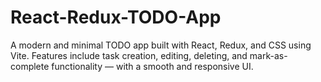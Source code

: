 # React-Redux-TODO-App
A modern and minimal TODO app built with React, Redux, and CSS using Vite. Features include task creation, editing, deleting, and mark-as-complete functionality — with a smooth and responsive UI.

